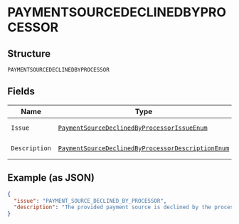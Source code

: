 
# PAYMENTSOURCEDECLINEDBYPROCESSOR

## Structure

`PAYMENTSOURCEDECLINEDBYPROCESSOR`

## Fields

| Name | Type | Tags | Description | Getter | Setter |
|  --- | --- | --- | --- | --- | --- |
| `Issue` | [`PaymentSourceDeclinedByProcessorIssueEnum`](../../doc/models/payment-source-declined-by-processor-issue-enum.md) | Optional | - | PaymentSourceDeclinedByProcessorIssueEnum getIssue() | setIssue(PaymentSourceDeclinedByProcessorIssueEnum issue) |
| `Description` | [`PaymentSourceDeclinedByProcessorDescriptionEnum`](../../doc/models/payment-source-declined-by-processor-description-enum.md) | Optional | - | PaymentSourceDeclinedByProcessorDescriptionEnum getDescription() | setDescription(PaymentSourceDeclinedByProcessorDescriptionEnum description) |

## Example (as JSON)

```json
{
  "issue": "PAYMENT_SOURCE_DECLINED_BY_PROCESSOR",
  "description": "The provided payment source is declined by the processor. Please try again with a different payment source by creating a new order."
}
```

